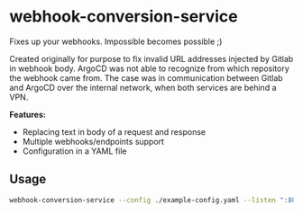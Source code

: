 webhook-conversion-service
==========================

Fixes up your webhooks. Impossible becomes possible ;)

Created originally for purpose to fix invalid URL addresses injected by Gitlab in webhook body. ArgoCD was not able to recognize from which repository the webhook came from.
The case was in communication between Gitlab and ArgoCD over the internal network, when both services are behind a VPN.

**Features:**
- Replacing text in body of a request and response
- Multiple webhooks/endpoints support
- Configuration in a YAML file

Usage
-----

```bash
webhook-conversion-service --config ./example-config.yaml --listen ":8080"
```
